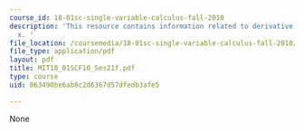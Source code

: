 ```yaml
---
course_id: 18-01sc-single-variable-calculus-fall-2010
description: 'This resource contains information related to derivative of e^xtan^-1
  x. '
file_location: /coursemedia/18-01sc-single-variable-calculus-fall-2010/063490be6ab8c2d6367d57dfedb3afe5_MIT18_01SCF10_Ses21f.pdf
file_type: application/pdf
layout: pdf
title: MIT18_01SCF10_Ses21f.pdf
type: course
uid: 063490be6ab8c2d6367d57dfedb3afe5

---
```

None